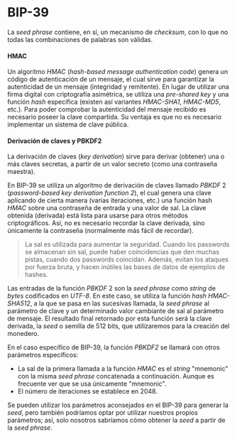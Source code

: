 # BIP-39

La *seed phrase* contiene, en sí, un mecanismo de *checksum*, con lo que no todas las combinaciones de palabras son válidas.

#### HMAC

Un algoritmo *HMAC* (*hash-based message authentication code*) genera un código de autenticación de un mensaje, el cual sirve para garantizar la autenticidad de un mensaje (integridad y remitente). En lugar de utilizar una firma digital con criptografía asimétrica, se utiliza una *pre-shared key* y una función *hash* específica (existen así variantes *HMAC-SHA1*, *HMAC-MD5*, etc.). Para poder comprobar la autenticidad del mensaje recibido es necesario poseer la clave compartida. Su ventaja es que no es necesario implementar un sistema de clave pública.

#### Derivación de claves y PBKDF2

La derivación de claves (*key derivation*) sirve para derivar (obtener) una o más claves secretas, a partir de un valor secreto (como una contraseña maestra).

En BIP-39 se utiliza un algoritmo de derivación de claves llamado *PBKDF* 2 (*password-based key derivation function 2*), el cual genera una clave aplicando de cierta manera (varias iteraciones, etc.) una función hash *HMAC* sobre una contraseña de entrada y una valor de sal. La clave obtenida (derivada) está lista para usarse para otros métodos criptográficos. Así, no es necesario recordar la clave derivada, sino únicamente la contraseña (normalmente más fácil de recordar).

> La sal es utilizada para aumentar la seguridad. Cuando los passwords se almacenan sin sal, puede haber coincidencias que den muchas pistas, cuando dos passwords coincidan. Además, evitan los ataques por fuerza bruta, y hacen inútiles las bases de datos de ejemplos de hashes.

Las entradas de la función *PBKDF* 2 son la *seed phrase* como *string* de *bytes* codificados en *UTF-8*. En este caso, se utiliza la función *hash HMAC-SHA512*, a la que se pasa en las sucesivas llamada, la *seed phrase* al parámetro de clave y un determinado valor cambiante de sal al parámetro de mensaje. El resultado final retornado por esta función será la clave derivada, la *seed* o semilla de 512 bits, que utilizaremos para la creación del monedero.

En el caso específico de BIP-39, la función *PBKDF2* se llamará con otros parámetros específicos:

- La sal de la primera llamada a la función *HMAC* es el *string* "mnemonic" con la misma *seed phrase* concatenada a continuación. Aunque es frecuente ver que se usa únicamente "mnemonic".
- El número de iteraciones se establece en 2048.

Se pueden utilizar los parámetros aconsejados en el BIP-39 para generar la *seed*, pero también podríamos optar por utilizar nuestros propios parámetros; así, solo nosotros sabríamos cómo obtener la *seed* a partir de la *seed phrase*.

